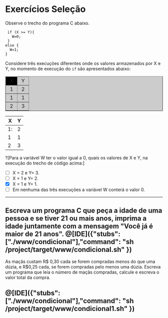 # Exercícios Seleção

Observe o trecho do programa C abaixo.
``` 
 if (X >= Y){
   W=0;
 }  
else { 
  W=1;
}
```
Considere três execuções diferentes onde os valores armazenados por X e Y, no momento de execução do ```if``` são apresentados abaixo:
<table  border="1px" bgcolor="#CCC">
  <THEAD>
  <tr>
    <td width="20px" align="center" bgcolor="#000000">X</td>
    <td width="20px" align="center" bgcolor="#CCC">Y</td>
  </tr>
  <tr>
  </THEAD>
    <td width="20px" align="center" COLSPAN="1">1</td>
    <td width="20px" align="center" COLSPAN="1">2</td>
  </tr>
  <tr>
    <td width="20px" align="center" COLSPAN="1">1</td>
    <td width="20px" align="center" COLSPAN="1">1</td>
  </tr>
  <tr>
    <td width="20px" align="center" COLSPAN="1">2</td>
    <td width="20px" align="center" COLSPAN="1">3</td>
  </tr>
</table>

| X | Y |
|---|---|
| 1: | 2 |
| 1 | 1 |
| 2 | 3 |

?[Para a variável W ter o valor igual a 0, quais os valores de X e Y, na execução do trecho de código acima:]
-[ ] X = 2 e Y= 3.
-[ ] X = 1 e Y= 2.
-[x] X = 1 e Y= 1.
-[ ] Em nenhuma das três execuções a variável W conterá o valor 0.
----

Escreva um programa C que peça a idade de uma pessoa e se tiver 21 ou mais anos, imprima a idade juntamente com a mensagem "Você já é maior de 21 anos".
@[IDE]({"stubs": ["./www/condicional"],"command": "sh /project/target/www/condicional.sh"
})
---
As maçãs custam R$ 0,30 cada se forem compradas menos do que uma dúzia, e R$0,25 cada, se forem compradas pelo menos uma dúzia. Escreva um programa que leia o número de maçãs compradas, calcule e escreva o valor total da compra.

@[IDE]({"stubs": ["./www/condicional"],"command": "sh /project/target/www/condicional1.sh"
})
---
